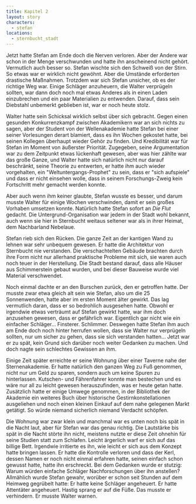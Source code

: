 ```yaml
---
title: Kapitel 2
layout: story
characters:
  - stefan
locations:
  - sternbucht_stadt
---
```

Jetzt hatte Stefan am Ende doch die Nerven verloren. Aber der Andere war schon in der Menge verschwunden und hatte ihn anscheinend nicht gehört. Vermutlich auch besser so. Stefan wischte sich den Schweiß von der Stirn. So etwas war er wirklich nicht gewöhnt. Aber die Umstände erforderten drastische Maßnahmen. Trotzdem war sich Stefan unsicher, ob es der richtige Weg war. Einige Schläger anzuheuern, die Walter verprügeln sollten, war dann doch noch mal etwas Anderes als in einen Laden einzubrechen und ein paar Materialien zu entwenden. Darauf, dass sein Diebstahl unbemerkt geblieben ist, war er noch heute stolz.

Walter hatte sein Schicksal wirklich selbst über sich gebracht. Gegen einen gesunden Konkurrenzkampf zwischen Akademikern war an sich nichts zu sagen, aber der Student von der Wellenakademie hatte Stefan bei einer seiner Vorlesungen derart blamiert, dass es ihn Wochen gekostet hatte, bei seinen Kollegen überhaupt wieder Gehör zu finden. Und Kredibilität war für Stefan im Moment von äußerster Priorität. Zugegeben, seine Argumentation war zu dem Zeitpunkt etwas lückenhaft gewesen, aber was hier zählte war das große Ganze, und Walter hatte sich natürlich nicht nur darauf beschränkt, seine Theorie zu entwerten, er hatte ihm auch wieder vorgehalten, ein "Weltuntergangs-Prophet" zu sein, dass er "sich aufspiele" und dass er nicht einsehen wolle, dass in seinem Forschungs-Zweig kein Fortschritt mehr gemacht werden konnte.

Aber auch wenn ihm keiner glaubte, Stefan wusste es besser, und darum musste Walter für einige Wochen verschwinden, damit er sein großes Vorhaben umsetzen konnte. Natürlich hatte Stefan sofort an *Die Flut* gedacht. Die Untergrund-Organisation war jedem in der Stadt wohl bekannt, auch wenn sie hier in Sternbucht weitaus seltener war als in ihrer Heimat, dem Nachbarland Nebelaue.

Stefan rieb sich den Rücken. Die ganze Zeit an der kantigen Wand zu lehnen war sehr unbequem gewesen. Er hatte die Architektur von Sternbucht nie verstanden. Die verschachtelten Gebäude brachten durch ihre Form nicht nur allerhand praktische Probleme mit sich, sie waren auch noch teuer in der Herstellung. Die Stadt bestand darauf, dass alle Häuser aus Schimmerstein gebaut wurden, und bei dieser Bauweise wurde viel Material verschwendet.

Noch einmal dachte er an den Burschen zurück, den er getroffen hatte. Der musste zwar etwa gleich alt sein wie Stefan, also um die 25 Sonnenwenden, hatte aber im ersten Moment älter gewirkt. Das lag vermutlich daran, dass er so bedrohlich ausgesehen hatte. Obwohl er irgendwie etwas verträumt auf Stefan gewirkt hatte, war ihm doch anzusehen gewesen, dass er gefährlich war. Eigentlich gar nicht wie ein einfacher Schläger... Finsterer. Schlimmer. Deswegen hatte Stefan ihm auch am Ende doch noch hinter herrufen wollen, dass sie Walter nur verprügeln sollten, nur um sicher zu gehen, dass sie sich verstanden hatten... Jetzt war er zu spät, kein Grund sich darüber noch weiter Gedanken zu machen. Und doch nagte sein schlechtes Gewissen an ihm.

Einige Zeit später erreichte er seine Wohnung über einer Taverne nahe der Sternenakademie. Er hatte natürlich den ganzen Weg zu Fuß genommen, nicht nur um Geld zu sparen, sondern auch um keine Spuren zu hinterlassen. Kutschen- und Fährenfahrer konnte man bestechen und es wäre nur all zu leicht gewesen herauszufinden, was er heute getan hatte. Zusätzlich hatte er einige Umwege genommen, in der Bibliothek der Akademie ein weiteres Buch über historische Gestirnkonstellationen ausgeliehen und noch einen kleinen Einkauf auf dem nahe gelegenen Markt getätigt. So würde niemand sicherlich niemand Verdacht schöpfen.

Die Wohnung war zwar klein und manchmal war es unten noch bis spät in die Nacht laut, aber für Stefan war das genau richtig. Die Lautstärke bis spät in die Nacht störte ihn nicht, meistens nutzte er diese Zeit ohnehin für seine Studien statt zum Schlafen. Leicht ärgerlich warf er sich auf das billige Bett. Irgendwie irritierte es ihn, wie leicht er sich aus dem Konzept hatte bringen lassen. Er hatte die Kontrolle verloren und dass der Kerl, dessen Namen er noch nicht einmal erfahren hatte, seinen einfach schon gewusst hatte, hatte ihn erschreckt. Bei dem Gedanken wurde er stutzig: Warum würden einfache Schläger Nachforschungen über ihn anstellen? Allmählich wurde Stefan gewahr, worüber er schon seit Stunden auf dem Heimweg gegrübelt hatte: Er hatte keine Schläger angeheuert. Er hatte Attentäter angeheuert. Hastig sprang er auf die Füße. Das musste er verhindern. Er musste Walter warnen.

